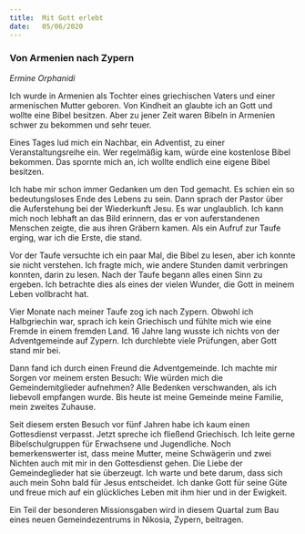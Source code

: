 ```yaml
---
title:  Mit Gott erlebt
date:   05/06/2020
---
```


### Von Armenien nach Zypern

_Ermine Orphanidi_

Ich wurde in Armenien als Tochter eines griechischen Vaters und einer armenischen Mutter geboren. Von Kindheit an glaubte ich an Gott und wollte eine Bibel besitzen. Aber zu jener Zeit waren Bibeln in Armenien schwer zu bekommen und sehr teuer.

Eines Tages lud mich ein Nachbar, ein Adventist, zu einer Veranstaltungsreihe ein. Wer regelmäßig kam, würde eine kostenlose Bibel bekommen. Das spornte mich an, ich wollte endlich eine eigene Bibel besitzen.

Ich habe mir schon immer Gedanken um den Tod gemacht. Es schien ein so bedeutungsloses Ende des Lebens zu sein. Dann sprach der Pastor über die Auferstehung bei der Wiederkunft Jesu. Es war unglaublich. Ich kann mich noch lebhaft an das Bild erinnern, das er von auferstandenen Menschen zeigte, die aus ihren Gräbern kamen. Als ein Aufruf zur Taufe erging, war ich die Erste, die stand.

Vor der Taufe versuchte ich ein paar Mal, die Bibel zu lesen, aber ich konnte sie nicht verstehen. Ich fragte mich, wie andere Stunden damit verbringen konnten, darin zu lesen. Nach der Taufe begann alles einen Sinn zu ergeben. Ich betrachte dies als eines der vielen Wunder, die Gott in meinem Leben vollbracht hat.

Vier Monate nach meiner Taufe zog ich nach Zypern. Obwohl ich Halbgriechin war, sprach ich kein Griechisch und fühlte mich wie eine Fremde in einem fremden Land. 16 Jahre lang wusste ich nichts von der Adventgemeinde auf Zypern. Ich durchlebte viele Prüfungen, aber Gott stand mir bei.

Dann fand ich durch einen Freund die Adventgemeinde. Ich machte mir Sorgen vor meinem ersten Besuch: Wie würden mich die Gemeindemitglieder aufnehmen? Alle Bedenken verschwanden, als ich liebevoll empfangen wurde. Bis heute ist meine Gemeinde meine Familie, mein zweites Zuhause.

Seit diesem ersten Besuch vor fünf Jahren habe ich kaum einen Gottesdienst verpasst. Jetzt spreche ich fließend Griechisch. Ich leite gerne Bibelschulgruppen für Erwachsene und Jugendliche. Noch bemerkenswerter ist, dass meine Mutter, meine Schwägerin und zwei Nichten auch mit mir in den Gottesdienst gehen. Die Liebe der Gemeindeglieder hat sie überzeugt. Ich warte und bete darum, dass sich auch mein Sohn bald für Jesus entscheidet. Ich danke Gott für seine Güte und freue mich auf ein glückliches Leben mit ihm hier und in der Ewigkeit.

Ein Teil der besonderen Missionsgaben wird in diesem Quartal zum Bau eines neuen Gemeindezentrums in Nikosia, Zypern, beitragen.
